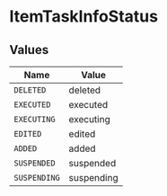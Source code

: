 # ItemTaskInfoStatus


## Values

| Name         | Value        |
| ------------ | ------------ |
| `DELETED`    | deleted      |
| `EXECUTED`   | executed     |
| `EXECUTING`  | executing    |
| `EDITED`     | edited       |
| `ADDED`      | added        |
| `SUSPENDED`  | suspended    |
| `SUSPENDING` | suspending   |